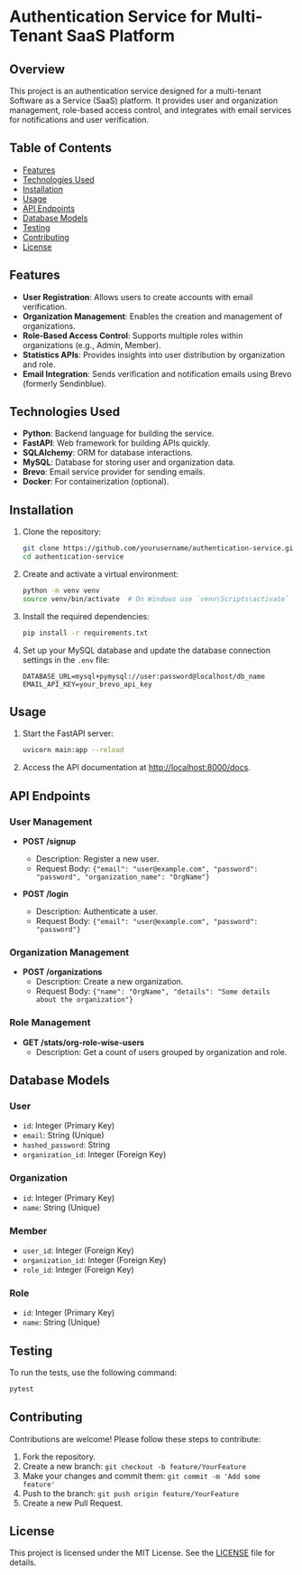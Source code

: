 
# Authentication Service for Multi-Tenant SaaS Platform

## Overview

This project is an authentication service designed for a multi-tenant Software as a Service (SaaS) platform. It provides user and organization management, role-based access control, and integrates with email services for notifications and user verification.

## Table of Contents

- [Features](#features)
- [Technologies Used](#technologies-used)
- [Installation](#installation)
- [Usage](#usage)
- [API Endpoints](#api-endpoints)
- [Database Models](#database-models)
- [Testing](#testing)
- [Contributing](#contributing)
- [License](#license)

## Features

- **User Registration**: Allows users to create accounts with email verification.
- **Organization Management**: Enables the creation and management of organizations.
- **Role-Based Access Control**: Supports multiple roles within organizations (e.g., Admin, Member).
- **Statistics APIs**: Provides insights into user distribution by organization and role.
- **Email Integration**: Sends verification and notification emails using Brevo (formerly Sendinblue).

## Technologies Used

- **Python**: Backend language for building the service.
- **FastAPI**: Web framework for building APIs quickly.
- **SQLAlchemy**: ORM for database interactions.
- **MySQL**: Database for storing user and organization data.
- **Brevo**: Email service provider for sending emails.
- **Docker**: For containerization (optional).

## Installation

1. Clone the repository:
   ```bash
   git clone https://github.com/yourusername/authentication-service.git
   cd authentication-service
   ```

2. Create and activate a virtual environment:
   ```bash
   python -m venv venv
   source venv/bin/activate  # On Windows use `venv\Scripts\activate`
   ```

3. Install the required dependencies:
   ```bash
   pip install -r requirements.txt
   ```

4. Set up your MySQL database and update the database connection settings in the `.env` file:
   ```plaintext
   DATABASE_URL=mysql+pymysql://user:password@localhost/db_name
   EMAIL_API_KEY=your_brevo_api_key
   ```

## Usage

1. Start the FastAPI server:
   ```bash
   uvicorn main:app --reload
   ```

2. Access the API documentation at [http://localhost:8000/docs](http://localhost:8000/docs).

## API Endpoints

### User Management

- **POST /signup**
  - Description: Register a new user.
  - Request Body: `{"email": "user@example.com", "password": "password", "organization_name": "OrgName"}`

- **POST /login**
  - Description: Authenticate a user.
  - Request Body: `{"email": "user@example.com", "password": "password"}`

### Organization Management

- **POST /organizations**
  - Description: Create a new organization.
  - Request Body: `{"name": "OrgName", "details": "Some details about the organization"}`

### Role Management

- **GET /stats/org-role-wise-users**
  - Description: Get a count of users grouped by organization and role.

## Database Models

### User
- `id`: Integer (Primary Key)
- `email`: String (Unique)
- `hashed_password`: String
- `organization_id`: Integer (Foreign Key)

### Organization
- `id`: Integer (Primary Key)
- `name`: String (Unique)

### Member
- `user_id`: Integer (Foreign Key)
- `organization_id`: Integer (Foreign Key)
- `role_id`: Integer (Foreign Key)

### Role
- `id`: Integer (Primary Key)
- `name`: String (Unique)

## Testing

To run the tests, use the following command:
```bash
pytest
```

## Contributing

Contributions are welcome! Please follow these steps to contribute:

1. Fork the repository.
2. Create a new branch: `git checkout -b feature/YourFeature`
3. Make your changes and commit them: `git commit -m 'Add some feature'`
4. Push to the branch: `git push origin feature/YourFeature`
5. Create a new Pull Request.

## License

This project is licensed under the MIT License. See the [LICENSE](LICENSE) file for details.